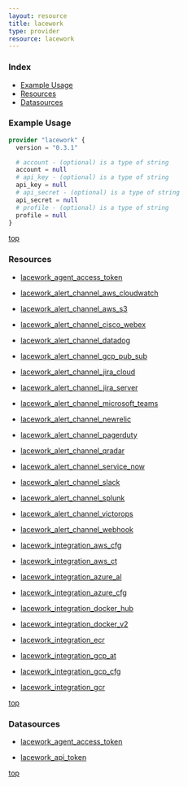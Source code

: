 ```yaml
---
layout: resource
title: lacework
type: provider
resource: lacework
---
```


### Index

- [Example Usage](#example-usage)
- [Resources](#resources)
- [Datasources](#datasources)

### Example Usage

```terraform
provider "lacework" {
  version = "0.3.1"

  # account - (optional) is a type of string
  account = null
  # api_key - (optional) is a type of string
  api_key = null
  # api_secret - (optional) is a type of string
  api_secret = null
  # profile - (optional) is a type of string
  profile = null
}
```

[top](#index)

### Resources


- [lacework_agent_access_token](./r/lacework_agent_access_token.md)

- [lacework_alert_channel_aws_cloudwatch](./r/lacework_alert_channel_aws_cloudwatch.md)

- [lacework_alert_channel_aws_s3](./r/lacework_alert_channel_aws_s3.md)

- [lacework_alert_channel_cisco_webex](./r/lacework_alert_channel_cisco_webex.md)

- [lacework_alert_channel_datadog](./r/lacework_alert_channel_datadog.md)

- [lacework_alert_channel_gcp_pub_sub](./r/lacework_alert_channel_gcp_pub_sub.md)

- [lacework_alert_channel_jira_cloud](./r/lacework_alert_channel_jira_cloud.md)

- [lacework_alert_channel_jira_server](./r/lacework_alert_channel_jira_server.md)

- [lacework_alert_channel_microsoft_teams](./r/lacework_alert_channel_microsoft_teams.md)

- [lacework_alert_channel_newrelic](./r/lacework_alert_channel_newrelic.md)

- [lacework_alert_channel_pagerduty](./r/lacework_alert_channel_pagerduty.md)

- [lacework_alert_channel_qradar](./r/lacework_alert_channel_qradar.md)

- [lacework_alert_channel_service_now](./r/lacework_alert_channel_service_now.md)

- [lacework_alert_channel_slack](./r/lacework_alert_channel_slack.md)

- [lacework_alert_channel_splunk](./r/lacework_alert_channel_splunk.md)

- [lacework_alert_channel_victorops](./r/lacework_alert_channel_victorops.md)

- [lacework_alert_channel_webhook](./r/lacework_alert_channel_webhook.md)

- [lacework_integration_aws_cfg](./r/lacework_integration_aws_cfg.md)

- [lacework_integration_aws_ct](./r/lacework_integration_aws_ct.md)

- [lacework_integration_azure_al](./r/lacework_integration_azure_al.md)

- [lacework_integration_azure_cfg](./r/lacework_integration_azure_cfg.md)

- [lacework_integration_docker_hub](./r/lacework_integration_docker_hub.md)

- [lacework_integration_docker_v2](./r/lacework_integration_docker_v2.md)

- [lacework_integration_ecr](./r/lacework_integration_ecr.md)

- [lacework_integration_gcp_at](./r/lacework_integration_gcp_at.md)

- [lacework_integration_gcp_cfg](./r/lacework_integration_gcp_cfg.md)

- [lacework_integration_gcr](./r/lacework_integration_gcr.md)


[top](#index)

### Datasources


- [lacework_agent_access_token](./d/lacework_agent_access_token.md)

- [lacework_api_token](./d/lacework_api_token.md)


[top](#index)